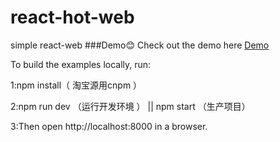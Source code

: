 # react-hot-web
simple react-web
###Demo:blush:
Check out the demo here [Demo](https://snowy-dong.github.io/react-hot-web/index.html)


To build the examples locally, run:

1:npm install（ 淘宝源用cnpm ）

2:npm run dev （运行开发环境 ） || npm start （生产项目）

3:Then open http://localhost:8000 in a browser.

